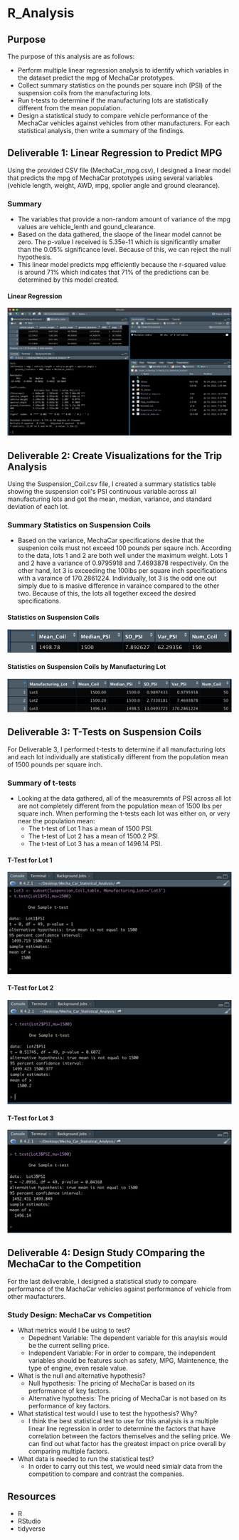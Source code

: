 # R_Analysis
## Purpose 
The purpose of this analysis are as follows:
- Perform multiple linear regression analysis to identify which variables in the dataset predict the mpg of MechaCar prototypes.
- Collect summary statistics on the pounds per square inch (PSI) of the suspension coils from the manufacturing lots.
- Run t-tests to determine if the manufacturing lots are statistically different from the mean population.
- Design a statistical study to compare vehicle performance of the MechaCar vehicles against vehicles from other manufacturers. For each statistical analysis, then write a summary of the findings.

## Deliverable 1: Linear Regression to Predict MPG
Using the provided CSV file (MechaCar_mpg.csv), I designed a linear model that predicts the mpg of MechaCar prototypes using several variables (vehicle length, weight, AWD, mpg, spolier angle and ground clearance).

### Summary
- The variables that provide a non-random amount of variance of the mpg values are vehicle_lenth and gound_clearance. 
- Based on the data gathered, the slaope of the linear model cannot be zero. The p-value I received is 5.35e-11 which is significantlly smaller than the 0.05% significance level. Because of this, we can reject the null hypothesis.
- This linear model predicts mpg efficiently because the r-squared value is around 71% which indicates that 71% of the predictions can be determined by this model created.

#### Linear Regression 
![Linear_Model](Mecha_Car_Statistical_Analysis/Linear_Model.png)

## Deliverable 2: Create Visualizations for the Trip Analysis
Using the Suspension_Coil.csv file, I created a summary statistics table showing the suspension coil's PSI continuous variable across all manufacturing lots and got the mean, median, variance, and standard deviation of each lot.

### Summary Statistics on Suspension Coils
- Based on the variance, MechaCar specifications desire that the suspenion coils must not exceed 100 pounds per sqaure inch. According to the data, lots 1 and 2 are both well under the maximum weight. Lots 1 and 2 have a variance of 0.9795918 and 7.4693878 respectively. On the other hand, lot 3 is exceeding the 100lbs per square inch specifications with a varaince of 170.2861224. Individually, lot 3 is the odd one out simply due to is masive difference in varaince compared to the other two. Because of this, the lots all together exceed the desired specifications. 

#### Statistics on Suspension Coils
![Coil_Stats](Mecha_Car_Statistical_Analysis/Coil_Stats.png)

#### Statistics on Suspension Coils by Manufacturing Lot
![Lot_Stats](Mecha_Car_Statistical_Analysis/Lot_Stats.png)

## Deliverable 3: T-Tests on Suspension Coils 
For Deliverable 3, I performed t-tests to determine if all manufacturing lots and each lot individually are statistically different from the population mean of 1500 pounds per square inch. 

### Summary of t-tests
- Looking at the data gathered, all of the measuremnts of PSI across all lot are not completely different from the population mean of 1500 lbs per square inch. When performing the t-tests each lot was either on, or very near the population mean:
  - The t-test of Lot 1 has a mean of 1500 PSI. 
  - The t-test of Lot 2 has a mean of 1500.2 PSI.
  - The t-test of Lot 3 has a mean of 1496.14 PSI.

#### T-Test for Lot 1
![Lot1_T_Test](Mecha_Car_Statistical_Analysis/Lot1_T_Test.png)

#### T-Test for Lot 2
![Lot2_T_Test](Mecha_Car_Statistical_Analysis/Lot2_T_Test.png)

#### T-Test for Lot 3
![Lot3_T_Test](Mecha_Car_Statistical_Analysis/Lot3_T_Test.png)

## Deliverable 4: Design Study COmparing the MechaCar to the Competition 
For the last deliverable, I designed a statistical study to compare performance of the MachaCar vehicles against performance of vehicle from other maufacturers.

### Study Design: MechaCar vs Competition
- What metrics would I be using to test?
  - Depednent Variable: The dependent variable for this anaylsis would be the current selling price.
  - Independent Variable: For in order to compare, the independent variables should be features such as safety, MPG, Maintenence, the type of engine, even resale value.
- What is the null and alternative hypothesis?
  - Null hypothesis: The pricing of MechaCar is based on its performance of key factors.
  - Alternative hypothesis: The pricing of MechaCar is not based on its performance of key factors.
- What statistical test would I use to test the hypothesis? Why?
  - I think the best statistical test to use for this analysis is a multiple linear line regression in order to determine the factors that have correlation between the     factors themselves and the selling price. We can find out what factor has the greatest impact on price overall by comparing multiple factors.
- What data is needed to run the statistical test?
  - In order to carry out this test, we would need simialr data from the competition to compare and contrast the companies.

## Resources
- R
- RStudio
- tidyverse
